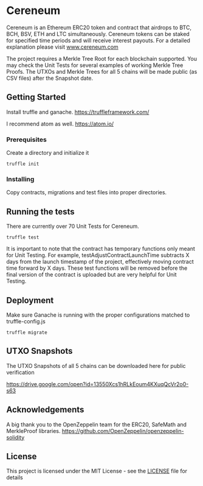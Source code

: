 # Cereneum

Cereneum is an Ethereum ERC20 token and contract that airdrops to BTC, BCH, BSV, ETH and LTC simultaneously. Cereneum tokens can be staked for specified time periods and will receive interest payouts. For a detailed explanation please visit www.cereneum.com

The project requires a Merkle Tree Root for each blockchain supported. You may check the Unit Tests for several examples of working Merkle Tree Proofs. The UTXOs and Merkle Trees for all 5 chains will be made public (as CSV files) after the Snapshot date.

## Getting Started

Install truffle and ganache. https://truffleframework.com/

I recommend atom as well. https://atom.io/

### Prerequisites

Create a directory and initialize it
```
truffle init
```

### Installing

Copy contracts, migrations and test files into proper directories.

## Running the tests

There are currently over 70 Unit Tests for Cereneum.

```
truffle test
```

It is important to note that the contract has temporary functions only meant for Unit Testing. For example, testAdjustContractLaunchTime subtracts X days from the launch timestamp of the project, effectively moving contract time forward by X days. These test functions will be removed before the final version of the contract is uploaded but are very helpful for Unit Testing.

## Deployment

Make sure Ganache is running with the proper configurations matched to truffle-config.js

```
truffle migrate
```

## UTXO Snapshots

The UTXO Snapshots of all 5 chains can be downloaded here for public verification

https://drive.google.com/open?id=13550Xcs1hRLkEoum4KXuqQcVr2o0-s63

## Acknowledgements

A big thank you to the OpenZeppelin team for the ERC20, SafeMath and MerkleProof libraries.
https://github.com/OpenZeppelin/openzeppelin-solidity

## License

This project is licensed under the MIT License - see the [LICENSE](LICENSE) file for details
